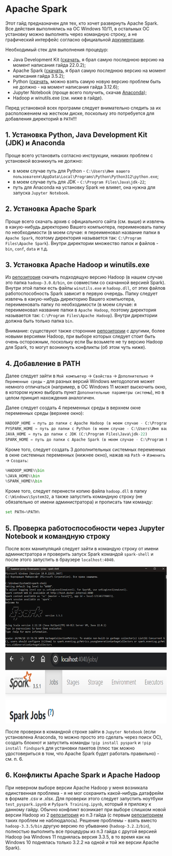 # Apache Spark
Этот гайд предназначен для тех, кто хочет развернуть Apache Spark. Все действия выполнялись на ОС Windows 10/11, в остальных ОС установку можно выполнять через командную строку, а не графический интерфейс согласно официальной [документации](https://spark.apache.org/).

Необходимый стек для выполнения процедур: 
* Java Development Kit ([скачать](https://www.oracle.com/cis/java/technologies/downloads/), я брал самую последнюю версию на момент написания гайда 22.0.2);
* Apache Spark ([скачать](https://spark.apache.org/), я брал самую последнюю версию на момент написания гайда 3.5.2);
* Python ([скачать](https://www.python.org/), можно взять самую новую версию проблем быть не должно - на момент написания гайда 3.12.6);
* Jupyter Notebook (проще всего получить, скачав [Anaconda](https://www.anaconda.com/));
* Hadoop и winutils.exe (см. ниже в гайде).

Перед установкой всех программ следует внимательно следить за их расположением на жестком диске, поскольку это потребуется для добавления директорий в `PATH`!!!

## 1. Установка Python, Java Development Kit (JDK) и Anaconda
Проще всего установить согласно инструкции, никаких проблем с установкой возникнуть не должно:
* в моем случае путь для Python - `C:\Users\Имя вашего пользователя\AppData\Local\Programs\Python\Python312\python.exe`;
* в моем случае путь для JDK - `C:\Program Files\Java\jdk-22`;
* путь для Anaconda на установку Spark не влияет, она нужна для запуска `Jupyter Notebook`.

## 2. Установка Apache Spark
Проще всего скачать архив с официального сайта (см. выше) и извлечь в какую-нибудь директорию Вашего компьютера, переименовать папку по необходимости (в моем случае: я переименовал название папки в `Apache Spark`, поэтому директория называется так: `C:\Program Files\Apache Spark`). Внутри директории множество папок и файлов - `bin`, `conf`, `data` и т.д.

## 3. Установка Apache Hadoop и winutils.exe
Из [репозитория](https://github.com/steveloughran/winutils/tree/master) скачать подходящую версию Hadoop (в нашем случае это папка `hadoop-3.0.0/bin`, он совместим со скачанной версией Spark). Внутри этой папки есть файлы `winutils.exe` и `hadoop.dll`, от этих файлов работоспособность Spark зависит в первую очередь. Папку следует извлечь в какую-нибудь директорию Вашего компьютера, переименовать папку по необходимости (в моем случае: я переименовал название папки в `Apache Hadoop`, поэтому директория называется так: `C:\Program Files\Apache Hadoop`). Внутри директории должна быть только папка `bin`.

Внимание: существуют также сторонние [репозитории](https://github.com/cdarlint/winutils) с другими, более новыми версиями Hadoop, при выборе которых следует стоит быть очень осторожным, поскольку если Вы возьмете не ту версию Hadoop для Spark, то могут возникнуть конфликты (об этом чуть ниже).

## 4. Добавление в PATH
Далее следует зайти в `Мой компьютер` -> `Свойства` -> `Дополнительно` -> `Переменные среды` - для разных версий Windows методология может немного отличаться (например, в ОС Windows 11 может выскочить окно, в котором нужно выбрать пункт `Дополнительные параметры системы`), но в целом принцип нахождения аналогичен. 

Далее следует создать 4 переменных среды в верхнем окне переменных среды (верхнее окно):
```python
HADOOP_HOME = путь до папки c Apache Hadoop (в моем случае - C:\Program Files\Apache Hadoop)
PYSPARK_HOME = путь до папки с Python (в моем случае - C:\Users\Имя вашего пользователя\AppData\Local\Programs\Python\Python312\python.exe)
JAVA_HOME = путь до папки с JDK (C:\Program Files\Java\jdk-22)
SPARK_HOME = путь до папки с Apache Spark (в моем случае - C:\Program Files\Apache Spark)
```

Кроме того, следует создать 3 дополнительных системных переменных в окне системных переменных (нижнее окно), нажав на `Path` -> `Изменить` -> `Создать`:
```python
%HADOOP_HOME%\bin
%JAVA_HOME%\bin
%SPARK_HOME%\bin
```

Кроме того, следует перенести копию файла `hadoop.dll` в папку `C:\Windows\System32`, а также запустить командную строку (не обязательно от имени администратора) и прописать там команду:
```python
set PATH=%PATH%
```

## 5. Проверка работоспособности через Jupyter Notebook и командную строку
После всех манипуляций следует зайти в командую строку от имени администратора и проверить запуск Spark командой `spark-shell` и после этого запустить в браузере `localhost:4040`.
<p align="center">
  <img width="600" height="250" src="https://github.com/SvgPrizrak/Apache_Spark_Guide/blob/main/pictures/spark-shell.png">
</p>
<p align="center">
  <img width="600" height="220" src="https://github.com/SvgPrizrak/Apache_Spark_Guide/blob/main/pictures/localhost.png">
</p>

После проверки в командной строке зайти в `Jupyter Notebook` (если установлена Anaconda, то можно просто это сделать через поиск ОС), создать блокнот и запустить команды `!pip install pyspark` и `!pip install findspark` для установки пакетов (плюс так можно удостовериться в том, что Apache Spark будет работать правильно) - см. п. 6.

## 6. Конфликты Apache Spark и Apache Hadoop
При неверном выборе версии Apache Hadoop у меня возникала единственная проблема - я не мог сохранить какой-нибудь датафрейм в формате .csv и .xlsx. Для проверки этого следует запустить ноутбуки `test_pyspark.ipynb` и `PySpark Training.ipynb`, который я приложу к данному гайду. Обычно конфликт возникает при выборе слишком новой версии Hadoop из 2 [репозитория](https://github.com/cdarlint/winutils) из п.3 гайда (с первым [репозиторием](https://github.com/steveloughran/winutils/tree/master) таких проблем не наблюдалось). Решение проблемы - взять вместо `hadoop-3.3.5/bin` другую версию по убыванию (`hadoop-3.2.2/bin`), полностью выполнить все процедуры из п.3 гайда с другой версией Hadoop (на Windows 11 поднялась версия 3.3.5, в то время как на Windows 10 поднялась только 3.2.2 на одной и той же версии Apache Spark).
